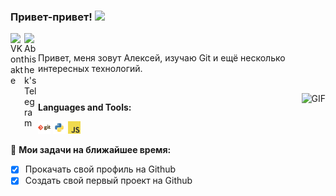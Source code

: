 ### Привет-привет! <img src="https://media.giphy.com/media/hvRJCLFzcasrR4ia7z/giphy.gif" width="25px">
<a href="https://vk.com/kirish_makarov">
  <img class="img-svg" align="left" alt="VKontakte" width="22px" src="https://img.icons8.com/color/48/000000/vk-com.png"/>
</a>
<a href="https://t.me/mistervagina">
  <img class="img-svg" align="left" alt="Abhishek's Telegram" width="22px" src="https://img.icons8.com/color/48/000000/telegram-app--v1.png"/>
</a>
<br />

Привет, меня зовут Алексей, изучаю Git и ещё несколько интересных технологий.

<br />

<img align="right" alt="GIF" src="https://i.kym-cdn.com/photos/images/newsfeed/000/228/791/632.gif?raw=true"  />
  
**Languages and Tools:**  

<code><img height="20" src="https://raw.githubusercontent.com/github/explore/80688e429a7d4ef2fca1e82350fe8e3517d3494d/topics/git/git.png"></code>
<code><img height="20" src="https://raw.githubusercontent.com/github/explore/80688e429a7d4ef2fca1e82350fe8e3517d3494d/topics/python/python.png"></code>
<code><img height="20" src="https://raw.githubusercontent.com/github/explore/80688e429a7d4ef2fca1e82350fe8e3517d3494d/topics/javascript/javascript.png"></code>

🚧 **Мои задачи на ближайшее время:**
<!-- TODO-IST:START -->
* [x] Прокачать свой профиль на Github
* [x] Создать свой первый проект на Github       
<!-- TODO-IST:END -->
